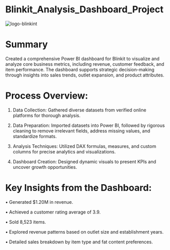 # Blinkit_Analysis_Dashboard_Project
![logo-blinkint](https://github.com/user-attachments/assets/84a9033a-98db-42d9-a72f-c4ebd65060c3)

# Summary 

Created a comprehensive Power BI dashboard for Blinkit to visualize and analyze core business metrics, including revenue, customer feedback, and item performance. 
The dashboard supports strategic decision-making through insights into sales trends, outlet expansion, and product attributes.

# Process Overview:
1.	Data Collection: Gathered diverse datasets from verified online platforms for thorough analysis.
   
2.	Data Preparation: Imported datasets into Power BI, followed by rigorous cleaning to remove irrelevant fields, address missing values, and standardize formats.
   
3.	Analysis Techniques: Utilized DAX formulas, measures, and custom columns for precise analytics and visualizations.

4.	Dashboard Creation: Designed dynamic visuals to present KPIs and uncover growth opportunities.



# Key Insights from the Dashboard:

•	Generated $1.20M in revenue.

•	Achieved a customer rating average of 3.9.

•	Sold 8,523 items.

•	Explored revenue patterns based on outlet size and establishment years.

•	Detailed sales breakdown by item type and fat content preferences.






